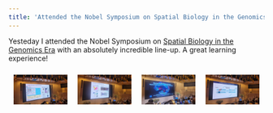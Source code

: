 ```yaml
---
title: 'Attended the Nobel Symposium on Spatial Biology in the Genomics Era '
---
```


Yesteday I attended the Nobel Symposium on [Spatial Biology in the Genomics Era](https://jirango.com/cview/web/163942c8?&lang=swe) with an absolutely incredible line-up. A great learning experience!

<div style="display: flex; justify-content: space-around; flex-wrap: wrap;">

<div style="flex: 1; text-align: center; margin: 10px;">
    <img src="/assets/images/nobel1.jpg" alt="Image 1" style="max-width: 100%;">
</div>

<div style="flex: 1; text-align: center; margin: 10px;">
    <img src="/assets/images/nobel2.jpg" alt="Image 2" style="max-width: 100%;">
</div>

<div style="flex: 1; text-align: center; margin: 10px;">
    <img src="/assets/images/nobel3.jpg" alt="Image 3" style="max-width: 100%;">
</div>

<div style="flex: 1; text-align: center; margin: 10px;">
    <img src="/assets/images/nobel4.jpg" alt="Image 4" style="max-width: 100%;">
</div>

</div>